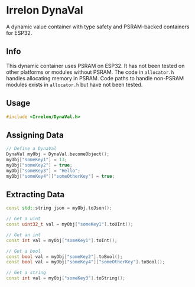 # Irrelon DynaVal
A dynamic value container with type safety and PSRAM-backed containers for ESP32.

## Info
This dynamic container uses PSRAM on ESP32. It has not been tested on other platforms or modules without PSRAM. The code in `allocator.h` handles allocating memory in PSRAM. Code paths to handle non-PSRAM modules exists in `allocator.h` but have not been tested.

## Usage
```c++
#include <Irrelon/DynaVal.h>
```

## Assigning Data
```c++
// Define a DynaVal
DynaVal myObj = DynaVal.becomeObject();
myObj["someKey1"] = 13;
myObj["someKey2"] = true;
myObj["someKey3"] = "Hello";
myObj["someKey4"]["someOtherKey"] = true;
```

## Extracting Data
```c++
const std::string json = myObj.toJson();

// Get a uint
const uint32_t val = myObj["someKey1"].toUInt();

// Get an int
const int val = myObj["someKey1"].toInt();

// Get a bool
const bool val = myObj["someKey2"].toBool();
const bool val = myObj["someKey4"]["someOtherKey"].toBool();

// Get a string
const int val = myObj["someKey3"].toString();
```